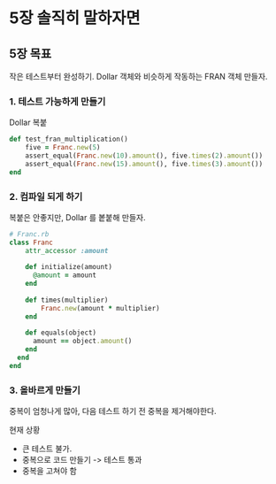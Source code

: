 # 5장 솔직히 말하자면

## 5장 목표

  작은 테스트부터 완성하기. Dollar 객체와 비슷하게 작동하는 FRAN 객체 만들자. 

### 1. 테스트 가능하게 만들기

Dollar 복붙

```ruby
def test_fran_multiplication()
    five = Franc.new(5)
    assert_equal(Franc.new(10).amount(), five.times(2).amount())
    assert_equal(Franc.new(15).amount(), five.times(3).amount())
end
```

### 2. 컴파일 되게 하기

복붙은 안좋지만, Dollar 를 봍붙해 만들자. 

```ruby
# Franc.rb
class Franc
    attr_accessor :amount
  
    def initialize(amount)
      @amount = amount
    end
  
    def times(multiplier)
        Franc.new(amount * multiplier)
    end
  
    def equals(object)
      amount == object.amount()
    end
  end
end
```

### 3. 올바르게 만들기

중복이 엄청나게 많아, 다음 테스트 하기 전 중복을 제거해야한다. 

현재 상황

- 큰 테스트 불가. 
- 중복으로 코드 만들기 -> 테스트 통과
- 중복을 고쳐야 함 
